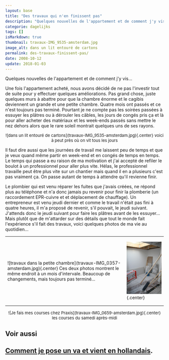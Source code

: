 ```yaml
---
layout: base
title: "Des travaux qui n'en finissent pas"
description: "Quelques nouvelles de l'appartement et de comment j'y vis..."
categorie: dagelijks
tags: []
isMarkdown: true
thumbnail: travaux-IMG_9535-amsterdam.jpg
image_alt: dans un lit entouré de cartons
permalink: des-travaux-finissent-pas/
date: 2008-10-12
update: 2018-01-03
---
```


Quelques nouvelles de l'appartement et de comment j'y vis...

Une fois l'appartement acheté, nous avons décidé de ne pas l'investir tout de suite pour y effectuer quelques améliorations. Pas grand chose, juste quelques murs à abattre pour que la chambre énorme et le cagibis deviennent un grande et une petite chambre. Quatre mois ont passés et ce n'est toujours pas terminé. Pourtant je ne compte pas les soirées passées à essuyer les plâtres ou à dérouler les câbles, les jours de congés pris ça et là pour aller acheter des matériaux et les week-ends passés sans mettre le nez dehors alors que le rare soleil montrait quelques uns de ses rayons.

<!-- HTML -->
<div style="text-align:center; font-size:small;">
<!-- / HTML -->
![dans un lit entouré de cartons](travaux-IMG_9535-amsterdam.jpg){.center}  
voici à peut près où on vit tous les jours
<!-- HTML -->
</div>
<!-- / HTML -->

Il faut dire aussi que les journées de travail me laissent peu de temps et que je veux quand même partir en week-end et en congés de temps en temps. Le temps qui passe a eu raison de ma motivation et j'ai accepté de refiler le boulot à un professionnel pour aller plus vite. Hélas, le professionnel travaille peut être plus vite sur un chantier mais quand il en a plusieurs c'est pas vraiment ça. On passe autant de temps à attendre qu'il revienne finir. 

Le plombier qui est venu réparer les fuites que j'avais créées, ne répond plus au téléphone et n'a donc jamais pu revenir pour finir la plomberie (un raccordement EPR-cuivre et et déplacement de chauffage). Un entrepreneur est venu jeudi dernier et comme le travail n'était pas fini à quatre heures, il m'a proposé de revenir, s'il pouvait, le jeudi suivant. J'attends donc le jeudi suivant pour faire les plâtres avant de les essuyer... Mais plutôt que de m'attarder sur des détails que tout le monde fait l'expérience s'il fait des travaux, voici quelques photos de ma vie au quotidien...

<!-- HTML -->
<table align="center"><tr><td>
<!-- / HTML -->
![travaux dans la petite chambre](travaux-IMG_0357-amsterdam.jpg){.center}  
Ces deux photos montrent le même endroit  
à un mois d'intervale.  
Beaucoup de changements,  
mais toujours pas terminé...

<!-- HTML -->
</td><td>
<!-- / HTML -->

![travaux dans la petite chambre](travaux-IMG_0379-amsterdam.jpg){.center}
<!-- HTML -->
</td></tr></table>
<!-- / HTML -->

<!-- HTML -->
<div style="text-align:center; font-size:small;">
<!-- / HTML -->
![Je fais mes courses chez Praxis](travaux-IMG_0659-amsterdam.jpg){.center}  
les courses du samedi après-midi
<!-- HTML -->
</div>
<!-- / HTML -->

## Voir aussi
[Comment je pose un va et vient en hollandais](/va-et-vient-wisselschrakeling).
---